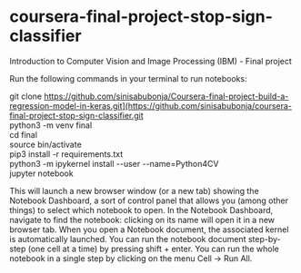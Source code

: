 # coursera-final-project-stop-sign-classifier

Introduction to Computer Vision and Image Processing (IBM) - Final project

Run the following commands in your terminal to run notebooks:

git clone https://github.com/sinisabubonja/Coursera-final-project-build-a-regression-model-in-keras.git](https://github.com/sinisabubonja/coursera-final-project-stop-sign-classifier.git \
python3 -m venv final\
cd final\
source bin/activate\
pip3 install -r requirements.txt\
python3 -m ipykernel install --user --name=Python4CV\
jupyter notebook

This will launch a new browser window (or a new tab) showing the Notebook Dashboard, a sort of control panel that allows you (among other things) to select which notebook to open. In the Notebook Dashboard, navigate to find the notebook: clicking on its name will open it in a new browser tab. When you open a Notebook document, the associated kernel is automatically launched. You can run the notebook document step-by-step (one cell at a time) by pressing shift + enter. You can run the whole notebook in a single step by clicking on the menu Cell -> Run All.
